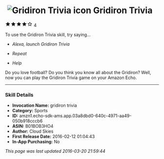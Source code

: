 # &nbsp;<img src="https://github.com/dale3h/alexa-skills-list/raw/master/skills/gridiron-trivia/B01BOB3HO4/app_icon" alt="Gridiron Trivia icon" width="36"> Gridiron Trivia
![4 stars](../../../images/ic_star_black_18dp_1x.png)![4 stars](../../../images/ic_star_black_18dp_1x.png)![4 stars](../../../images/ic_star_black_18dp_1x.png)![4 stars](../../../images/ic_star_black_18dp_1x.png)![4 stars](../../../images/ic_star_border_black_18dp_1x.png) 4

To use the Gridiron Trivia skill, try saying...

* *Alexa, launch Gridiron Trivia*

* *Repeat*

* *Help*

Do you love football?  Do you think you know all about the Gridiron?
Well, now you can play the Gridiron Trivia game on your Amazon Echo.

***

### Skill Details

* **Invocation Name:** gridiron trivia
* **Category:** Sports
* **ID:** amzn1.echo-sdk-ams.app.03a8dbd0-640c-4971-aa49-050b918cccb6
* **ASIN:** B01BOB3HO4
* **Author:** Cloud Skies
* **First Release Date:** 2016-02-12 01:04:43
* **In-App Purchasing:** No

*This page was last updated 2016-03-20 21:59:44*
